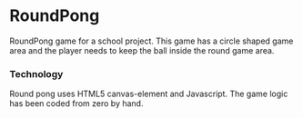 RoundPong
=========

RoundPong game for a school project. This game has a circle shaped game area and the player needs to keep the ball inside the round game area.

### Technology ###
Round pong uses HTML5 canvas-element and Javascript. The game logic has been coded from zero by hand.


